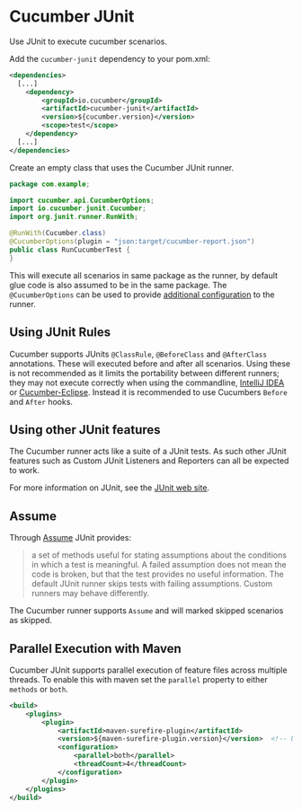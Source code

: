 Cucumber JUnit 
==============

Use JUnit to execute cucumber scenarios.

Add the `cucumber-junit` dependency to your pom.xml:

```xml
<dependencies>
  [...]
    <dependency>
        <groupId>io.cucumber</groupId>
        <artifactId>cucumber-junit</artifactId>
        <version>${cucumber.version}</version>
        <scope>test</scope>
    </dependency>
  [...]
</dependencies>
```

Create an empty class that uses the Cucumber JUnit runner.

```java
package com.example;

import cucumber.api.CucumberOptions;
import io.cucumber.junit.Cucumber;
import org.junit.runner.RunWith;

@RunWith(Cucumber.class)
@CucumberOptions(plugin = "json:target/cucumber-report.json")
public class RunCucumberTest {
}
```

This will execute all scenarios in same package as the runner, by default glue code is also assumed to be in the same 
package. The `@CucumberOptions` can be used to provide
[additional configuration](https://docs.cucumber.io/cucumber/api/#list-configuration-options) to the runner. 


## Using JUnit Rules ##

Cucumber supports JUnits `@ClassRule`, `@BeforeClass` and `@AfterClass` annotations. These will executed before and 
after all scenarios. Using these is not recommended as it limits the portability between different runners; they may not
execute correctly when using the commandline, [IntelliJ IDEA](https://www.jetbrains.com/help/idea/cucumber.html) or
[Cucumber-Eclipse](https://github.com/cucumber/cucumber-eclipse). Instead it is recommended to use Cucumbers `Before` 
and `After` hooks.

## Using other JUnit features ##

The Cucumber runner acts like a suite of a JUnit tests. As such other JUnit features such as Custom JUnit 
Listeners and Reporters can all be expected to work.

For more information on JUnit, see the [JUnit web site](http://www.junit.org).

## Assume ## 

Through [Assume](https://junit.org/junit4/javadoc/4.12/org/junit/Assume.html) JUnit provides: 

> a set of methods useful for stating assumptions about the conditions in which a test is meaningful. A failed 
assumption does not mean the code is broken, but that the test provides no useful information. The default JUnit 
runner skips tests with failing assumptions. Custom runners may behave differently. 

The Cucumber runner supports `Assume` and will marked skipped scenarios as skipped.

## Parallel Execution with Maven ##

Cucumber JUnit supports parallel execution of feature files across multiple threads. To enable this with maven set the 
`parallel` property to either `methods` or `both`.

```xml
<build>
    <plugins>
        <plugin>
            <artifactId>maven-surefire-plugin</artifactId>
            <version>${maven-surefire-plugin.version}</version>  <!-- Use 2.22.1 or higher -->
            <configuration>
                <parallel>both</parallel>
                <threadCount>4</threadCount>
            </configuration>
        </plugin>
    </plugins>
</build>
```
